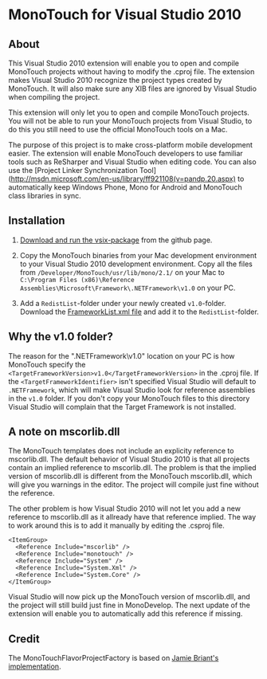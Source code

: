 # MonoTouch for Visual Studio 2010

## About
This Visual Studio 2010 extension will enable you to open and compile MonoTouch projects without 
having to modify the .cproj file. The extension makes Visual Studio 2010 recognize the project 
types created by MonoTouch. It will also make sure any XIB files are ignored by Visual Studio 
when compiling the project.
 
This extension will only let you to open and compile MonoTouch projects. 
You will not be able to run your MonoTouch projects from Visual Studio, to do this you 
still need to use the official MonoTouch tools on a Mac.
 
The purpose of this project is to make cross-platform mobile development easier.
The extension will enable MonoTouch developers to use familiar tools such as ReSharper and 
Visual Studio when editing code. You can also use the [Project Linker Synchronization Tool](http://msdn.microsoft.com/en-us/library/ff921108(v=pandp.20.aspx)
to automatically keep Windows Phone, Mono for Android and MonoTouch class libraries in sync.

## Installation
1. [Download and run the vsix-package](https://github.com/downloads/follesoe/VSMonoTouch/VSMonoTouch.vsix)
from the github page.

2. Copy the MonoTouch binaries from your Mac development environment to your Visual Studio 2010 development environment.
Copy all the files from `/Developer/MonoTouch/usr/lib/mono/2.1/` on your Mac to 
`C:\Program Files (x86)\Reference Assemblies\Microsoft\Framework\.NETFramework\v1.0` on your PC.

3. Add a `RedistList`-folder under your newly created `v1.0`-folder. 
Download the [FrameworkList.xml file](https://github.com/downloads/follesoe/VSMonoTouch/FrameworkList.xml) and add it to the `RedistList`-folder. 

## Why the v1.0 folder?
The reason for the ".NETFramework\v1.0" location on your PC is how MonoTouch specify the 
`<TargetFrameworkVersion>v1.0</TargetFrameworkVersion>` in the .cproj file. 
If the `<TargetFrameworkIdentifier>` isn't specified Visual Studio will default to `.NETFramework`, 
which will make Visual Studio look for reference assemblies in the `v1.0` folder. 
If you don't copy your MonoTouch files to this directory Visual Studio will complain that the 
Target Framework is not installed.

## A note on mscorlib.dll
The MonoTouch templates does not include an explicity reference to mscorlib.dll. The default
behavior of Visual Studio 2010 is that all projects contain an implied reference to mscorlib.dll.
The problem is that the implied version of mscorlib.dll is different from the MonoTouch mscorlib.dll,
which will give you warnings in the editor. The project will compile just fine without the reference. 

The other problem is how Visual Studio 2010 will not let you add a new reference to mscorlib.dll as it 
allready have that reference implied. The way to work around this is to add it manually by editing the .csproj file.

    <ItemGroup>
      <Reference Include="mscorlib" />
      <Reference Include="monotouch" />
      <Reference Include="System" />
      <Reference Include="System.Xml" />
      <Reference Include="System.Core" />    
    </ItemGroup> 

Visual Studio will now pick up the MonoTouch version of mscorlib.dll, and the project will still build
just fine in MonoDevelop. The next update of the extension will enable you to automatically add this
reference if missing.

## Credit
The MonoTouchFlavorProjectFactory is based on [Jamie Briant's implementation](https://github.com/jamiebriant/VsMono).